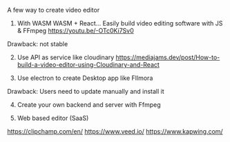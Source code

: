 A few way to create video editor


1. With WASM
WASM + React... Easily build video editing software with JS & FFmpeg
https://youtu.be/-OTc0Ki7Sv0

Drawback: not stable

2. Use API as service like cloudinary
https://mediajams.dev/post/How-to-build-a-video-editor-using-Cloudinary-and-React

3. Use electron to create Desktop app like FIlmora

Drawback: Users need to update manually and install it

4. Create your own backend and server with Ffmpeg

5. Web based editor (SaaS)

https://clipchamp.com/en/
https://www.veed.io/
https://www.kapwing.com/
